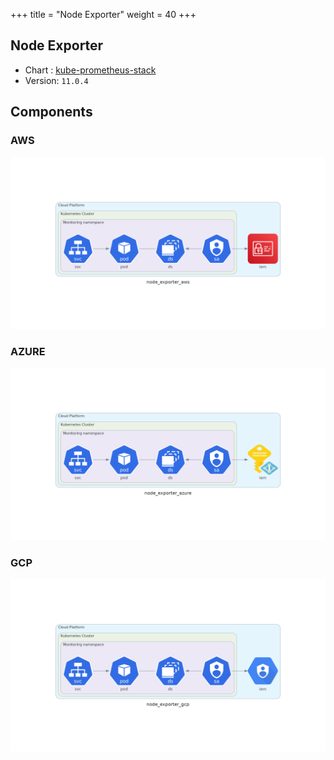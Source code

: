 +++
title = "Node Exporter"
weight = 40
+++

## Node Exporter

* Chart : [kube-prometheus-stack](https://artifacthub.io/packages/helm/prometheus-community/kube-prometheus-stack)
* Version: `11.0.4`

## Components

### AWS

<img src="/docs/images/node_exporter_aws.png"
 alt="Node Exporter"
 class="mt-3 mb-3 border border-info rounded">

### AZURE

<img src="/docs/images/node_exporter_azure.png"
 alt="Node Exporter"
 class="mt-3 mb-3 border border-info rounded">

### GCP

<img src="/docs/images/node_exporter_gcp.png"
 alt="Node Exporter"
 class="mt-3 mb-3 border border-info rounded">
